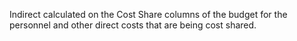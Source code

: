 Indirect calculated on the Cost Share columns of the budget for the personnel and other direct costs that are being cost shared.
